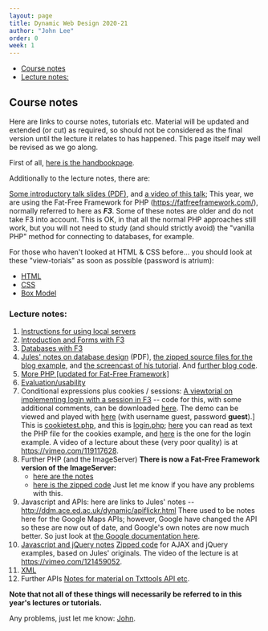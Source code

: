 ```yaml
---
layout: page
title: Dynamic Web Design 2020-21
author: "John Lee"
order: 0
week: 1
---
```


-   [Course notes](#course-notes)
-   [Lecture notes:](#lecture-notes)

## Course notes

Here are links to course notes, tutorials etc. Material will be updated
and extended (or cut) as required, so should not be considered as the
final version until the lecture it relates to has happened. This page
itself may well be revised as we go along.

First of all, [here is the handbookpage](http://digital.eca.ed.ac.uk/ddmhandbook/category/dynamic-web-design-p00177/).

Additionally to the lecture notes, there are:

[Some introductory talk slides (PDF)](pdf/DWD-intro14.pdf), and [a video of this talk](https://vimeo.com/125231197); This year, we are using the Fat-Free Framework for PHP (<https://fatfreeframework.com/>), normally referred to here as **_F3_**. Some of these notes are older and do not take F3 into account. This is OK, in that all the normal PHP approaches still work, but you
will not need to study (and should strictly avoid) the "vanilla PHP"
method for connecting to databases, for example.

For those who haven't looked at HTML & CSS before... you should look at
these "view-torials" as soon as possible (password is atrium):

-   [HTML](https://vimeo.com/109699027)
-   [CSS](https://vimeo.com/110455453)
-   [Box Model](https://vimeo.com/111536732)

### Lecture notes:

1.  [Instructions for using local servers](additional.html)
2.  [Introduction and Forms with F3](IntroAndFormsWithF3.html "Intro and Forms")
3.  [Databases with F3](DatabasesWithF3.html "DBs with PHP")
4.  [Jules' notes on database design](pdf/jr_DWD_dbdesign.pdf) (PDF), [the zipped source files for the blog example](zip/jr_WK03_DWD_DBTutorial.zip), and [the screencast of his tutorial](https://vimeo.com/85351919). And [further blog code](zip/jr_blog2.zip).
5.  [More PHP \[updated for Fat-Free Framework\]](conditionalsPHP+F3.html)
6.  [Evaluation/usability](EvaluationNotes.html)
7.  Conditional expressions plus cookies / sessions: [A viewtorial on implementing login with a session in F3](https://vid-linker-dev.eca.ed.ac.uk/linker.html?v=1_b1dg98o6%7C1_ztas5fkg%7C32599141%7C2010292&p=0&cv=1_b1dg98o6%7C1_ztas5fkg%7C32599141%7C2010292&cp=0)
    \-- code for this, with some additional comments, can be downloaded
    [here](FFF-SimpleExampleS.zip). The demo can be viewed and played
    with
    [here](https://playground.eca.ed.ac.uk/~jlee/fatfree/FFF-SimpleExampleS/)
    (with username guest, password **guest**).] This is [cookietest.php](http://playground.eca.ed.ac.uk/~jlee/test/cookietest.php), and this is [login.php](http://playground.eca.ed.ac.uk/~jlee/test/login.php); [here](cookietest.txt) you can read as text the PHP file for the cookies example, and [here](login.txt) is the one for the login example. A video of a lecture about these (very poor quality) is at <https://vimeo.com/119117628>.
8.  Further PHP (and the ImageServer) **There is now a Fat-Free Framework version of the ImageServer:**
    -   [here are the notes](PHP-F3-ImageServer.html)
    -   [here is the zipped code](FFF-ImageServer-2.zip) Just let me know if you have any problems with this.
9.  Javascript and APIs: here are links to Jules' notes --
    <http://ddm.ace.ed.ac.uk/dynamic/apiflickr.html> There used to be notes here for the Google Maps APIs; however, Google have changed the API so these are now out of date, and Google's own notes are now much better. So just look at [the Google documentation here](https://developers.google.com/maps/documentation/javascript/).
10. [Javascript and jQuery notes](DWD-JS-jQ-notes.html)
    [Zipped code](AJAX.zip) for AJAX and jQuery examples, based on
    Jules' originals. The video of the lecture is at <https://vimeo.com/121459052>.
11. [XML](LectureXMLnotes09.html)
12. Further APIs [Notes for material on Txttools API etc](APInotesJL.html).

**Note that not all of these things will necessarily be referred to in
this year's lectures or tutorials.**

Any problems, just let me know: [John](mailto:J.Lee@ed.ac.uk).
